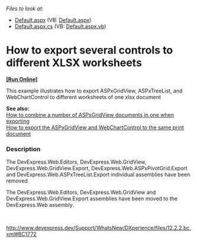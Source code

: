 <!-- default file list -->
*Files to look at*:

* [Default.aspx](./CS/WebSite/Default.aspx) (VB: [Default.aspx](./VB/WebSite/Default.aspx))
* [Default.aspx.cs](./CS/WebSite/Default.aspx.cs) (VB: [Default.aspx.vb](./VB/WebSite/Default.aspx.vb))
<!-- default file list end -->
# How to export several controls to different XLSX worksheets
<!-- run online -->
**[[Run Online]](https://codecentral.devexpress.com/e3626/)**
<!-- run online end -->


<p>This example illustrates how to export ASPxGridView, ASPxTreeList, and WebChartControl to different worksheets of one xlsx document</p><p><strong>See also:</strong><br />
<a href="https://www.devexpress.com/Support/Center/p/E1535">How to combine a number of ASPxGridView documents in one when exporting</a><br />
<a href="https://www.devexpress.com/Support/Center/p/E2226">How to export the ASPxGridView and WebChartControl to the same print document</a></p>


<h3>Description</h3>

<p>The DevExpress.Web.Editors, DevExpress.Web.GridView, DevExpress.Web.GridView.Export, DevExpress.Web.ASPxPivotGrid.Export and DevExpress.Web.ASPxTreeList.Export individual assemblies have been removed.</p><p>The DevExpress.Web.Editors, DevExpress.Web.GridView and DevExpress.Web.GridView.Export assemblies have been moved to the DevExpress.Web assembly. </p><br />
<p><a href="http://www.devexpress.dev/Support/WhatsNew/DXperience/files/12.2.2.bc.xml#BC1772">http://www.devexpress.dev/Support/WhatsNew/DXperience/files/12.2.2.bc.xml#BC1772</a> </p><br />


<br/>



